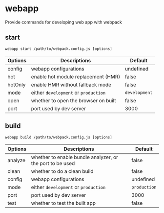 # webapp

Provide commands for developing web app with webpack

## start

`webapp start /path/to/webpack.config.js [options]`

| Options   | Descriptions                         | Default       |
| --------- | ------------------------------------ | ------------- |
| config    | webapp configurations                | undefined     |
| hot       | enable hot module replacement (HMR)  | false         |
| hotOnly   | enable HMR without fallback mode     | false         |
| mode      | either `development` or `production` | `development` |
| open      | whether to open the browser on built | false         |
| port      | port used by dev server              | 3000          |

## build

`webapp build /path/to/webpack.config.js [options]`

| Options   | Descriptions                                              | Default      |
| --------- | --------------------------------------------------------- | ------------ |
| analyze   | whether to enable bundle analyzer, or the port to be used | false        |
| clean     | whether to do a clean build                               | false        |
| config    | webapp configurations                                     | undefined    |
| mode      | either `development` or `production`                      | `production` |
| port      | port used by dev server                                   | 3000         |
| test      | whether to test the built app                             | false        |
